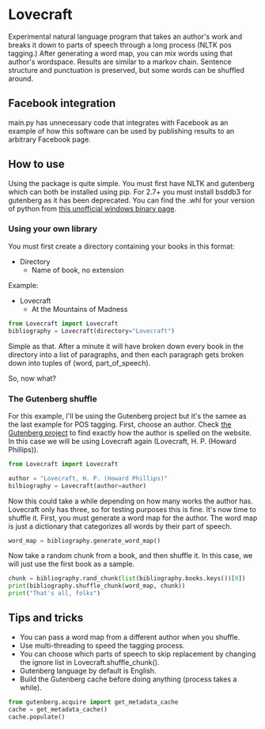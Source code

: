 # Lovecraft
Experimental natural language program that takes an author's work and breaks it down to parts of speech through a long process (NLTK pos tagging.) After generating a word map, you can mix words using that author's wordspace. Results are similar to a markov chain. Sentence structure and punctuation is preserved, but some words can be shuffled around.

## Facebook integration
main.py has unnecessary code that integrates with Facebook as an example of how this software can be used by publishing results to an arbitrary Facebook page.

## How to use
Using the package is quite simple. You must first have NLTK and gutenberg which can both be installed using pip. For 2.7+ you must install bsddb3 for gutenberg as it has been deprecated. You can find the .whl for your version of python from [this unofficial windows binary page](https://www.lfd.uci.edu/~gohlke/pythonlibs/#bsddb3).

### Using your own library
You must first create a directory containing your books in this format:
* Directory
  * Name of book, no extension

Example:
* Lovecraft
  * At the Mountains of Madness

```python
from Lovecraft import Lovecraft
bibliography = Lovecraft(directory="Lovecraft")
```

Simple as that. After a minute it will have broken down every book in the directory into a list of paragraphs, and then each paragraph gets broken down into tuples of (word, part_of_speech).

So, now what?

### The Gutenberg shuffle
For this example, I'll be using the Gutenberg project but it's the samee as the last example for POS tagging. First, choose an author. Check [the Gutenberg project](http://www.gutenberg.org/ebooks/) to find exactly how the author is spelled on the website. In this case we will be using Lovecraft again (Lovecraft, H. P. (Howard Phillips)).

```python
from Lovecraft import Lovecraft

author = "Lovecraft, H. P. (Howard Phillips)"
bilbiography = Lovecraft(author=author)
```

Now this could take a while depending on how many works the author has. Lovecraft only has three, so for testing purposes this is fine. It's now time to shuffle it. First, you must generate a word map for the author. The word map is just a dictionary that categorizes all words by their part of speech.

```python
word_map = bibliography.generate_word_map()
```

Now take a random chunk from a book, and then shuffle it. In this case, we will just use the first book as a sample.
```python
chunk = bibliography.rand_chunk(list(bibliography.books.keys())[0])
print(bibliography.shuffle_chunk(word_map, chunk))
print("That's all, folks")
```

## Tips and tricks
* You can pass a word map from a different author when you shuffle.
* Use multi-threading to speed the tagging process.
* You can choose which parts of speech to skip replacement by changing the ignore list in Lovecraft.shuffle_chunk().
* Gutenberg language by default is English.
* Build the Gutenberg cache before doing anything (process takes a while).
```python
from gutenberg.acquire import get_metadata_cache
cache = get_metadata_cache()
cache.populate()
```
